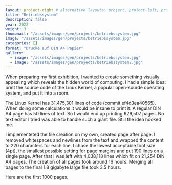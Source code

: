 ```yaml
---
layout: project-right # alternative layouts: project, project-left, project-right, project-top
title: "Betriebssystem"
description: false
year: 2022
weight: 3
thumbnail: "/assets/images/gen/projects/betriebssystem.jpg"
image: "/assets/images/gen/projects/betriebssystem.jpg"
categories: []
format: "Drucke auf DIN A4 Papier"
gallery:
  - image: "/assets/images/gen/projects/betriebssystem.jpg"
  - image: "/assets/images/gen/projects/betriebssystem2.jpg"
---
```


When preparing my first exhibition, I wanted to create something visually appealing which reveals the hidden world of computing.
I had a simple idea: print the source code of the Linux Kernel, a popular open-sourde operating system, and put it into a room.

The Linux Kernel has 31,475,301 lines of code (commit ef4d3ea40565). 
When doing some calculations it would be insane to print it. 
A regular DIN A4 page has 50 lines of text. So I would end up printing 629,507 pages.
No text editor I tried was able to handle such a giant file. Still the idea hooked me.

I implementeted the file creation on my own, created page after page.
I removed whitespaces and newlines from the text and wrapped the content to 220 characters for each line.
I chose the lowest acceptable font size (4pt), the smallest possible setting for page margins and put 190 lines on a single page.
After that I was left with 4,038,118 lines which fit on 21,254 DIN A4 pages.
The creation of all pages took around 16 hours. Merging all pages to the final 1.8 gigabyte large file took 3.5 hours.

Here are the first 1000 pages.